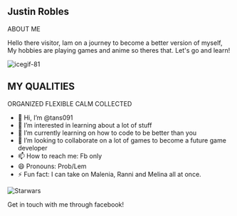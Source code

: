 
## Justin Robles 

ABOUT ME

Hello there visitor, Iam on a journey to become a better version of myself, My hobbies are playing games and anime so theres that. Let's go and learn!

![icegif-81](https://github.com/user-attachments/assets/db51455f-e714-4e5b-80b2-e4860a278321)



## MY QUALITIES
ORGANIZED
FLEXIBLE
CALM
COLLECTED





- 👋 Hi, I’m @tans091
- 👀 I’m interested in learning about a lot of stuff
- 🌱 I’m currently learning on how to code to be better than you
- 💞️ I’m looking to collaborate on a lot of games to become a future game developer
- 📫 How to reach me: Fb only
- 😄 Pronouns: Prob/Lem
- ⚡ Fun fact: I can take on Malenia, Ranni and Melina all at once.

![Starwars](https://github.com/user-attachments/assets/19f2d399-3661-4189-aacc-b7d505e51b6d)



Get in touch with me through facebook!














<!---
tans091/tans091 is a ✨ special ✨ repository because its `README.md` (this file) appears on your GitHub profile.
You can click the Preview link to take a look at your changes.
--->
